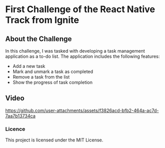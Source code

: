 # First Challenge of the **React Native** Track from **Ignite**

## About the Challenge

In this challenge, I was tasked with developing a task management application as a to-do list. The application includes the following features:

- Add a new task
- Mark and unmark a task as completed
- Remove a task from the list
- Show the progress of task completion

## Video

https://github.com/user-attachments/assets/f3826acd-bfb2-464a-ac7d-7aa7b13734ca

### Licence
This project is licensed under the MIT License.
